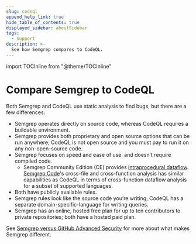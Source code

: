 ```yaml
---
slug: codeql
append_help_link: true
hide_table_of_contents: true
displayed_sidebar: aboutSidebar
tags:
  - Support
description: >-
  See how Semgrep compares to CodeQL.
---
```


import TOCInline from "@theme/TOCInline"

# Compare Semgrep to CodeQL

<TOCInline toc={toc} />

Both Semgrep and CodeQL use static analysis to find bugs, but there are a few differences:

<!-- vale off -->
- Semgrep operates directly on source code, whereas CodeQL requires a buildable environment.
- Semgrep provides both proprietary and open source options that can be run anywhere; CodeQL is not open source and you must pay to run it on any non-open-source code.
- Semgrep focuses on speed and ease of use. and doesn’t require compiled code.
  - Semgrep Community Edition (CE) provides [intraprocedural dataflow](/writing-rules/data-flow/data-flow-overview). [Semgrep Code](/semgrep-code/overview)'s cross-file and cross-function analysis has similar capabilities as CodeQL in terms of cross-function dataflow analysis for a subset of supported languages.
- Both have publicly available rules.
- Semgrep rules look like the source code you’re writing; CodeQL has a separate domain-specific-language for writing queries.
- Semgrep has an online, hosted free plan for up to ten contributors to private repositories; both have a hosted paid plan.
<!-- vale on -->

See [Semgrep versus GitHub Advanced Security](https://semgrep.dev/resources/semgrep-github/) for more about what makes Semgrep different.
